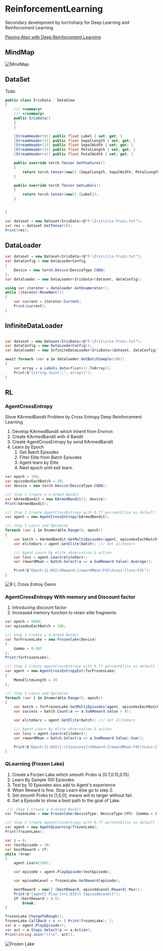 # ReinforcementLearning
Secondary development by torchsharp for Deep Learning and Reinforcement Learning

[Playing Atari with Deep Reinforcement Learning](https://arxiv.org/pdf/1312.5602.pdf)

## MindMap

![MindMap](images/Reinforcement.png)

## DataSet 

Todo

``` C#
public class IrisData : DataView
{
    /// <summary>
    /// </summary>
    public IrisData()
    {
    }

    [StreamHeader(0)] public float Label { set; get; }
    [StreamHeader(1)] public float SepalLength { set; get; }
    [StreamHeader(2)] public float SepalWidth { set; get; }
    [StreamHeader(3)] public float PetalLength { set; get; }
    [StreamHeader(4)] public float PetalWidth { set; get; }

    public override torch.Tensor GetFeatures()
    {
        return torch.tensor(new[] {SepalLength, SepalWidth, PetalLength, PetalWidth});
    }

    public override torch.Tensor GetLabels()
    {
        return torch.tensor(new[] {Label});
    }

      
}
```


``` C#
var dataset = new Dataset<IrisData>(@"F:\Iris\iris-train.txt");
var res = dataset.GetTensor(0);
Print(res);
```


## DataLoader

``` C#
var dataset = new Dataset<IrisData>(@"F:\Iris\iris-train.txt");
var dataConfig = new DataLoaderConfig
{
    Device = new torch.Device(DeviceType.CUDA)
};
var dataloader = new DataLoader<IrisData>(dataset, dataConfig);

using var iterator = dataloader.GetEnumerator();
while (iterator.MoveNext())
{
    var current = iterator.Current;
    Print(current);
}
```

## InfiniteDataLoader

```c#

var dataset = new Dataset<IrisData>(@"F:\Iris\iris-train.txt");
var dataConfig = new DataLoaderConfig();
var dataloader = new InfiniteDataLoader<IrisData>(dataset, dataConfig);

await foreach (var a in dataloader.GetBatchSample(100))
{
    var array = a.Labels.data<float>().ToArray();
    Print($"{string.Join(";", array)}");
}
```


## RL

### AgentCrossEntropy

Slove KArmedBandit Problem by Cross Entropy Deep Reinforcement Learning

1. Develop  KArmedBandit which Inherit  from Environ
2. Create KArmedBandit with 4 Bandit
3. Create AgentCrossEntropy by send KArmedBandit
4. Learn by Epoch
    1. Get Batch Episodes
    2. Filter Elite from Batch Episodes
    3. Agent learn by  Elite
    4. Next epoch until exit learn.


``` c#
var epoch = 100;
var episodesEachBatch = 20;
var device = new torch.Device(DeviceType.CUDA);

/// Step 1 Create a 4-Armed Bandit
var kArmedBandit = new KArmedBandit(2, device);
Print(kArmedBandit);

/// Step 2 Create AgentCrossEntropy with 0.7f percentElite as default
var agent = new AgentCrossEntropy(kArmedBandit);

/// Step 3 Learn and Optimize
foreach (var i in Enumerable.Range(0, epoch))
{
    var batch = kArmedBandit.GetMultiEpisodes(agent, episodesEachBatch);
    var eliteOars = agent.GetElite(batch); /// Get eliteOars 

    /// Agent Learn by elite observation & action
    var loss = agent.Learn(eliteOars);
    var rewardMean = batch.Select(a => a.SumReward.Value).Average();

    Print($"Epoch:{i:D4}\tReward:{rewardMean:F4}\tLoss:{loss:F4}");
}
```

![R L Cross Entroy Demo](images/RL%20CrossEntroy%20Demo.png)


### AgentCrossEntropy With memory and Discount factor
1. Introducing discount factor 
2. Increased memory function to retain elite fragments

``` c#
var epoch = 5000;
var episodesEachBatch = 100;

/// Step 1 Create a 4-Armed Bandit
var forFrozenLake = new Frozenlake(Device)
{
    Gamma = 0.90f
};
Print(forFrozenLake);

/// Step 2 Create AgentCrossEntropy with 0.7f percentElite as default
var agent = new AgentCrossEntropyExt(forFrozenLake)
{
    MemsEliteLength = 30
};

/// Step 3 Learn and Optimize
foreach (var i in Enumerable.Range(0, epoch))
{
    var batch = forFrozenLake.GetMultiEpisodes(agent, episodesEachBatch);
    var success = batch.Count(a => a.SumReward.Value > 0);

    var eliteOars = agent.GetElite(batch); /// Get eliteOars 

    /// Agent Learn by elite observation & action
    var loss = agent.Learn(eliteOars);
    var rewardMean = batch.Select(a => a.SumReward.Value).Sum();

    Print($"Epoch:{i:D4}\t:\t{success}\tReward:{rewardMean:F4}\tLoss:{loss:F4}");
}
```

### QLearning (Frozen Lake)

1. Create a Forzen Lake wihch smooth Probs is [0.7,0.15,0.15]
2. Learn By Sample 100 Episodes
3. Test by 10 Episodes also add to Agent's experience
4. When Reward is fine. Stop Learn else go to step 2.
5. Set smooth Probs  to [1,0,0], means will to targer without fail.
6. Get a Episode to show a best path to the goal of Lake.

```C#
 /// Step 1 Create a 4-Armed Bandit
var frozenLake = new Frozenlake(deviceType: DeviceType.CPU) {Gamma = 0.95f};

/// Step 2 Create AgentCrossEntropy with 0.7f percentElite as default
var agent = new AgentQLearning(frozenLake);
Print(frozenLake);

var i = 0;
var testEpisode = 10;
var bestReward = 0f;
while (true)
{
    agent.Learn(100);

    var episode = agent.PlayEpisode(testEpisode);

    var episodeLevel = frozenLake.GetReward(episode);

    bestReward = new[] {bestReward, episodeLevel.Reward}.Max();
    Print($"{agent} Play:{++i:D3}\t {episodeLevel}");
    if (bestReward > 0.6)
        break;
}

frozenLake.ChangeToRough();
frozenLake.CallBack = s => { Print(frozenLake); };
var e = agent.PlayEpisode();
var act = e.Steps.Select(a => a.Action);
Print(string.Join("\r\n", act));
```

![Frozen Lake](images/FrozenLake.png)
